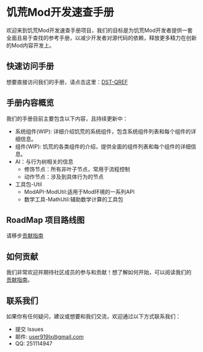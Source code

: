 # 饥荒Mod开发速查手册

欢迎来到饥荒Mod开发速查手册项目，我们的目标是为饥荒Mod开发者提供一套全面且易于查找的参考手册，以减少开发者对源代码的依赖，释放更多精力在创新的Mod内容开发上。

## 快速访问手册
想要直接访问我们的手册，请点击这里：[DST-QREF](https://user919lx.github.io/DST-QREF/)

## 手册内容概览

我们的手册目前主要包含以下内容，且持续更新中：

* 系统组件(WIP): 详细介绍饥荒的系统组件，包含系统组件列表和每个组件的详细信息。
* 组件(WIP): 饥荒的各类组件的介绍，提供全面的组件列表和每个组件的详细信息。
* AI：与行为树相关的信息
  * 修饰节点：所有非叶子节点，常用于流程控制
  * 动作节点：涉及到具体行为的节点
* 工具包-Util
    * ModAPI-ModUtil:适用于Mod环境的一系列API
    * 数学工具-MathUtil:辅助数学计算的工具包


## RoadMap 项目路线图

请移步[贡献指南](CONTRIBUTING.md#roadmap-项目路线图)

## 如何贡献

我们非常欢迎并期待社区成员的参与和贡献！想了解如何开始，可以阅读我们的 [贡献指南](CONTRIBUTING.md)。

## 联系我们

如果你有任何疑问，建议或想要和我们交流，欢迎通过以下方式联系我们：

- 提交 Issues
- 邮件: user919lx@gmail.com
- QQ: 251114947
 